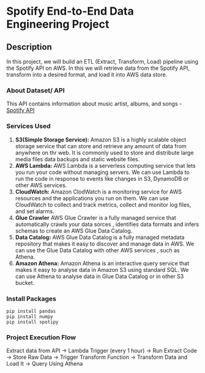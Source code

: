 # Spotify End-to-End Data Engineering Project
## Description
In this project, we will build an ETL (Extract, Transform, Load) pipeline using the Spotify API on AWS. In this we will retrieve data from the Spotify API, transform into a desired format, and load it into AWS data store.

### About Dataset/ API
This API contains information about music artist, albums, and songs - [Spotify API](https://developer.spotify.com/documentation/web-api)

### Services Used
1. **S3(Simple Storage Service):** Amazon S3 is a highly scalable object storage service that can store and retrieve any amount of data from anywhere on thr web. It is commonly used to store and distribute large media files data backups and static website files.
2. **AWS Lambda:** AWS Lambda is a serverless computing service that lets you run your code without managing servers. We can use Lambda to run the code in response to events like changes in S3, DynamoDB or other AWS services.
3. **CloudWatch:** Amazon ClodWatch is a monitoring service for AWS resources and the applications you run on them. We can use CloudWatch to collect and track metrics, collect and monitor log files, and set alarms.
4. **Glue Crawler** AWS Glue Crawler is a fully managed service that automatically crawls your data sorces , identifies data formats and infers schemas to create an AWS Glue Data Catalog.
5. **Data Catalog:** AWS Glue Data Catalog is a fully managed metadata repository that makes it easy to discover and manage data in AWS. We can use the Glue Data Catalog with other AWS services , such as Athena.
6. **Amazon Athena:** Amazon Athena is an interactive query service that makes it easy to analyse data in Amazon S3 using standard SQL. We can use Athena to analyse data in Glue Data Catalog or in other S3 bucket.

### Install Packages
```
pip install pandas
pip install numpy
pip install spotipy
```

### Project Execution Flow
Extract data from API -> Lambda Trigger (every 1 hour) -> Run Extract Code -> Store Raw Data -> Trigger Transform Function -> Transform Data and Load It -> Query Using Athena

